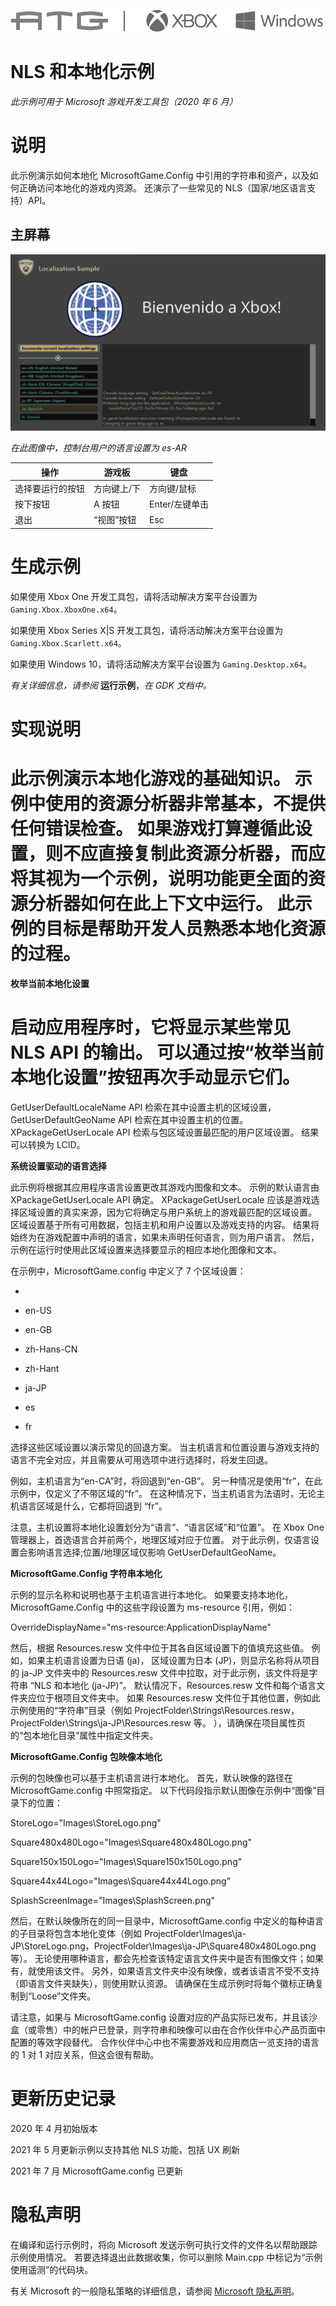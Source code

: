 ![](./media/image1.png)

# NLS 和本地化示例

*此示例可用于 Microsoft 游戏开发工具包（2020 年 6 月）*

# 说明

此示例演示如何本地化 MicrosoftGame.Config 中引用的字符串和资产，以及如何正确访问本地化的游戏内资源。 还演示了一些常见的 NLS（国家/地区语言支持）API。

## 主屏幕

![](./media/image3.png)

*在此图像中，控制台用户的语言设置为 es-AR*

| 操作 | 游戏板 | 键盘 |
|---|---|---|
| 选择要运行的按钮 | 方向键上/下 | 方向键/鼠标 |
| 按下按钮 | A 按钮 | Enter/左键单击 |
| 退出 | &ldquo;视图&rdquo;按钮 | Esc |

# 生成示例

如果使用 Xbox One 开发工具包，请将活动解决方案平台设置为 `Gaming.Xbox.XboxOne.x64`。

如果使用 Xbox Series X|S 开发工具包，请将活动解决方案平台设置为 `Gaming.Xbox.Scarlett.x64`。

如果使用 Windows 10，请将活动解决方案平台设置为 `Gaming.Desktop.x64`。

*有关详细信息，请参阅* __运行示例__，*在 GDK 文档中。*

# 实现说明

# 此示例演示本地化游戏的基础知识。 示例中使用的资源分析器非常基本，不提供任何错误检查。 如果游戏打算遵循此设置，则不应直接复制此资源分析器，而应将其视为一个示例，说明功能更全面的资源分析器如何在此上下文中运行。 此示例的目标是帮助开发人员熟悉本地化资源的过程。

**枚举当前本地化设置**

# 启动应用程序时，它将显示某些常见 NLS API 的输出。 可以通过按&ldquo;枚举当前本地化设置&rdquo;按钮再次手动显示它们。

GetUserDefaultLocaleName API 检索在其中设置主机的区域设置，GetUserDefaultGeoName API 检索在其中设置主机的位置。 XPackageGetUserLocale API 检索与包区域设置最匹配的用户区域设置。 结果可以转换为 LCID。

**系统设置驱动的语言选择**

此示例将根据其应用程序语言设置更改其游戏内图像和文本。 示例的默认语言由 XPackageGetUserLocale API 确定。 XPackageGetUserLocale 应该是游戏选择区域设置的真实来源，因为它将确定与用户系统上的游戏最匹配的区域设置。 区域设置基于所有可用数据，包括主机和用户设置以及游戏支持的内容。 结果将始终为在游戏配置中声明的语言，如果未声明任何语言，则为用户语言。 然后，示例在运行时使用此区域设置来选择要显示的相应本地化图像和文本。

在示例中，MicrosoftGame.config 中定义了 7 个区域设置：

- 

- en-US

- en-GB

- zh-Hans-CN

- zh-Hant

- ja-JP

- es

- fr

选择这些区域设置以演示常见的回退方案。 当主机语言和位置设置与游戏支持的语言不完全对应，并且需要从可用选项中进行选择时，将发生回退。

例如，主机语言为&ldquo;en-CA&rdquo;时，将回退到&ldquo;en-GB&rdquo;。 另一种情况是使用&ldquo;fr&rdquo;，在此示例中，仅定义了不带区域的&ldquo;fr&rdquo;。 在这种情况下，当主机语言为法语时，无论主机语言区域是什么，它都将回退到 &ldquo;fr&rdquo;。

注意，主机设置将本地化设置划分为&ldquo;语言&rdquo;、&ldquo;语言区域&rdquo;和&ldquo;位置&rdquo;。 在 Xbox One 管理器上，首选语言合并前两个，地理区域对应于位置。 对于此示例，仅语言设置会影响语言选择;位置/地理区域仅影响 GetUserDefaultGeoName。

**MicrosoftGame.Config 字符串本地化**

示例的显示名称和说明也基于主机语言进行本地化。 如果要支持本地化，MicrosoftGame.Config 中的这些字段设置为 ms-resource 引用，例如：

OverrideDisplayName=\"ms-resource:ApplicationDisplayName\"

然后，根据 Resources.resw 文件中位于其各自区域设置下的值填充这些值。 例如，如果主机语言设置为日语 (ja)， 区域设置为日本 (JP)，则显示名称将从项目的 ja-JP 文件夹中的 Resources.resw 文件中拉取，对于此示例，该文件将是字符串 &ldquo;NLS 和本地化 (ja-JP)&rdquo;。 默认情况下，Resources.resw 文件和每个语言文件夹应位于根项目文件夹中。 如果 Resources.resw 文件位于其他位置，例如此示例使用的&ldquo;字符串&rdquo;目录（例如 ProjectFolder\\Strings\\Resources.resw，ProjectFolder\\Strings\\ja-JP\\Resources.resw 等。 ），请确保在项目属性页的&ldquo;包本地化目录&rdquo;属性中指定文件夹。

**MicrosoftGame.Config 包映像本地化**

示例的包映像也可以基于主机语言进行本地化。 首先，默认映像的路径在 MicrosoftGame.config 中照常指定。 以下代码段指示默认图像在示例中&ldquo;图像&rdquo;目录下的位置：

StoreLogo=\"Images\\StoreLogo.png\"

Square480x480Logo=\"Images\\Square480x480Logo.png\"

Square150x150Logo=\"Images\\Square150x150Logo.png\"

Square44x44Logo=\"Images\\Square44x44Logo.png\"

SplashScreenImage=\"Images\\SplashScreen.png\"

然后，在默认映像所在的同一目录中，MicrosoftGame.config 中定义的每种语言的子目录将包含本地化变体（例如 ProjectFolder\\Images\\ja-JP\\StoreLogo.png，ProjectFolder\\Images\\ja-JP\\Square480x480Logo.png 等）。 无论使用哪种语言，都会先检查该特定语言文件夹中是否有图像文件；如果有，就使用该文件。 另外，如果语言文件夹中没有映像，或者该语言不受不支持（即语言文件夹缺失），则使用默认资源。 请确保在生成示例时将每个徽标正确复制到&ldquo;Loose&rdquo;文件夹。

请注意，如果与 MicrosoftGame.config 设置对应的产品实际已发布，并且该沙盒（或零售）中的帐户已登录，则字符串和映像可以由在合作伙伴中心产品页面中配置的等效字段替代。 合作伙伴中心中也不需要游戏和应用商店一览支持的语言的 1 对 1 对应关系，但这会很有帮助。

# 更新历史记录

2020 年 4 月初始版本

2021 年 5 月更新示例以支持其他 NLS 功能，包括 UX 刷新

2021 年 7 月 MicrosoftGame.config 已更新

# 隐私声明

在编译和运行示例时，将向 Microsoft 发送示例可执行文件的文件名以帮助跟踪示例使用情况。 若要选择退出此数据收集，你可以删除 Main.cpp 中标记为&ldquo;示例使用遥测&rdquo;的代码块。

有关 Microsoft 的一般隐私策略的详细信息，请参阅 [Microsoft 隐私声明](https://privacy.microsoft.com/en-us/privacystatement/)。


